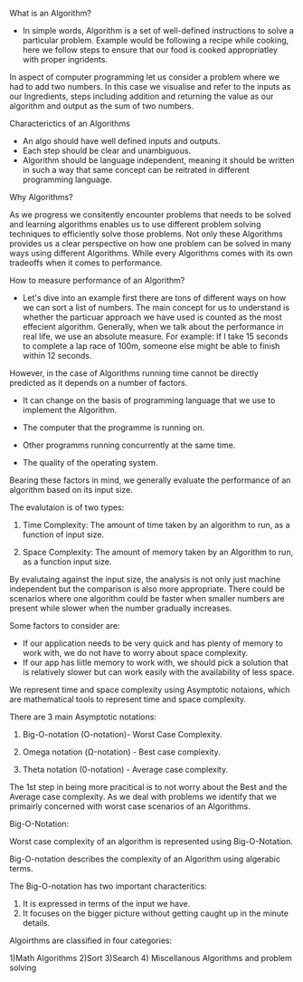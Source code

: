 What is an Algorithm?
- In simple words, Algorithm is a set of well-defined instructions to solve a particular problem. 
Example would be following a recipe while cooking, here we follow steps to ensure that our food is cooked appropriatley with proper ingridents. 

In aspect of computer programming let us consider a problem where we had to add two numbers. In this case we visualise and refer to the inputs as our Ingredients, steps including addition and returning the value as our algorithm and output as the sum of two numbers.


Characterictics of an Algorithms 
- An algo should have well defined inputs and outputs.
- Each step should be clear and unambiguous. 
- Algorithm should be language independent, meaning it should be written in such a way that same concept can be reitrated in different programming language. 


Why Algorithms?

As we progress we consitently encounter problems that needs to be solved and learning algorithms enables us to use different problem solving techniques to efficiently solve those problems.
Not only these Algorithms provides us a clear perspective on how one problem can be solved in many ways using different Algorithms. 
While every Algorithms comes with its own tradeoffs when it comes to performance.


How to measure performance of an Algorithm?
- Let's dive into an example first there are tons of different ways on how we can sort a list of numbers. 
The main concept for us to understand is whether the particuar approach we have used is counted as the most effecient algorithm.
Generally, when we talk about the performance in real life, we use an absolute measure. 
For example: If I take 15 seconds to complete a lap race of 100m, someone else might be able to finish within 12 seconds. 

However, in the case of Algorithms running time cannot be directly predicted as it depends on a number of factors.

- It can change on the basis of programming language that we use to implement the Algorithm.

- The computer that the programme is running on.

- Other programms running concurrently at the same time. 

- The quality of the operating system.

Bearing these factors in mind, we generally evaluate the performance of an algorithm based on its input size.

The evalutaion is of two types:
1) Time Complexity: The amount of time taken by an algorithm to run, as a function of input size. 

2) Space Complexity:  The amount of memory taken by an Algorithm to run, as a function input size. 


By evalutaing against the input size, the analysis is not only just machine independent but the comparison is also more appropriate.
There could be scenarios where one algorithm could be faster when smaller numbers are present while slower when the number gradually increases.


Some factors to consider are:
- If our application needs to be very quick and has plenty of memory to work with, we do not have to worry about space complexity. 
- If our app has liitle memory to work with, we should pick a solution that is relatively slower but can work easily with the availability of less space.


We represent time and space complexity using Asymptotic notaions, which are mathematical tools to represent time and space complexity.

There are 3 main Asymptotic notations:
1) Big-O-notation (O-notation)- Worst Case Complexity.

2) Omega notation (Ω-notation) - Best case complexity. 

3) Theta notation (0-notation) - Average case complexity.


The 1st step in being more pracitical is to not worry about the Best and the Average case complexity. As we deal with problems we identify that we primairly concerned with worst case scenarios of an Algorithms.





Big-O-Notation:

Worst case complexity of an algorithm is represented  using Big-O-Notation. 

Big-O-notation describes the complexity of an Algorithm using algerabic terms.

The Big-O-notation has two important characteritics:
1) It is expressed in terms of the input we have. 
2) It focuses on the bigger picture without getting caught up in the minute details. 

Algoirthms are classified in four categories:


1)Math Algorithms
2)Sort
3)Search
4) Miscellanous Algorithms and problem solving




